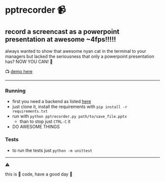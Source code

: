 # pptrecorder :video_camera:
## record a screencast as a powerpoint presentation at awesome ~4fps!!!!!

always wanted to show that awesome nyan cat in the terminal
to your managers but lacked the seriousness that only a
powerpoint presentation has? NOW YOU CAN! :punch:

:tv: [demo here](https://docs.google.com/presentation/d/1QN96tTeNbmZl4TLik_C3QsKtQoamWyeO4NsLgDxcLT0/pub?start=true&loop=true&delayms=200)

----------------------
### Running
- first you need a backend as listed [here](https://github.com/ponty/pyscreenshot)
- just clone it, install the requirements with `pip install -r requirements.txt`
- run with `python pptrecorder.py path/to/save_file.pptx`
    - than to stop just `CTRL-C` it
- DO AWESOME THINGS

### Tests
- to run the tests just `python -m unittest`

----------------------
:warning:

this is :shit: code, have a good day :hatched_chick:

